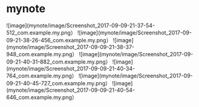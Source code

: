 # mynote
![image](mynote/image/Screenshot_2017-09-09-21-37-54-512_com.example.my.png）
![image](mynote/image/Screenshot_2017-09-09-21-38-26-456_com.example.my.png）
![image](mynote/image/Screenshot_2017-09-09-21-38-37-948_com.example.my.png）
![image](mynote/image/Screenshot_2017-09-09-21-40-31-882_com.example.my.png）
![image](mynote/image/Screenshot_2017-09-09-21-40-34-764_com.example.my.png）
![image](mynote/image/Screenshot_2017-09-09-21-40-45-727_com.example.my.png）
![image](mynote/image/Screenshot_2017-09-09-21-40-54-646_com.example.my.png）

